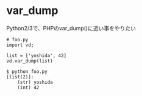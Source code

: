 # var_dump
Python2/3で、PHPのvar_dump()に近い事をやりたい

```
# foo.py
import vd;

list = ['yoshida', 42]
vd.var_dump(list)
```

```
$ python foo.py
[list(2)]:
    (str) yoshida
    (int) 42
```
